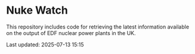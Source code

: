 # Nuke Watch

This repository includes code for retrieving the latest information available on the output of EDF nuclear power plants in the UK.

Last updated: 2025-07-13 15:15